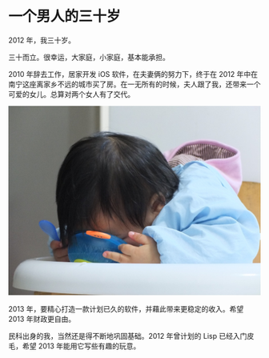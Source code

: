 # 一个男人的三十岁

2012 年，我三十岁。

三十而立。很幸运，大家庭，小家庭，基本能承担。

2010 年辞去工作，居家开发 iOS 软件，在夫妻俩的努力下，终于在 2012 年中在南宁这座离家乡不远的城市买了房。在一无所有的时候，夫人跟了我，还带来一个可爱的女儿。总算对两个女人有了交代。

![默默](/assets/posts/2013_01_01_momo.jpg)

2013 年，要精心打造一款计划已久的软件，并藉此带来更稳定的收入。希望 2013 年财政更自由。

民科出身的我，当然还是得不断地巩固基础。2012 年曾计划的 Lisp 已经入门皮毛，希望 2013 年能用它写些有趣的玩意。
